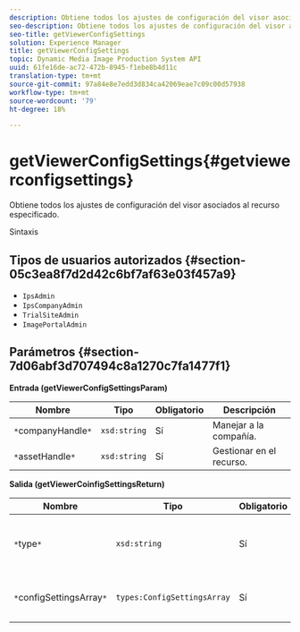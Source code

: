 ```yaml
---
description: Obtiene todos los ajustes de configuración del visor asociados al recurso especificado.
seo-description: Obtiene todos los ajustes de configuración del visor asociados al recurso especificado.
seo-title: getViewerConfigSettings
solution: Experience Manager
title: getViewerConfigSettings
topic: Dynamic Media Image Production System API
uuid: 61fe16de-ac72-472b-8945-f1ebe8b4d11c
translation-type: tm+mt
source-git-commit: 97a84e8e7edd3d834ca42069eae7c09c00d57938
workflow-type: tm+mt
source-wordcount: '79'
ht-degree: 18%

---
```



# getViewerConfigSettings{#getviewerconfigsettings}

Obtiene todos los ajustes de configuración del visor asociados al recurso especificado.

Sintaxis

## Tipos de usuarios autorizados {#section-05c3ea8f7d2d42c6bf7af63e03f457a9}

* `IpsAdmin`
* `IpsCompanyAdmin`
* `TrialSiteAdmin`
* `ImagePortalAdmin`

## Parámetros {#section-7d06abf3d707494c8a1270c7fa1477f1}

**Entrada (getViewerConfigSettingsParam)**

| Nombre | Tipo | Obligatorio | Descripción |
|---|---|---|---|
| `*`companyHandle`*` | `xsd:string` | Sí | Manejar a la compañía. |
| `*`assetHandle`*` | `xsd:string` | Sí | Gestionar en el recurso. |

**Salida (getViewerCoinfigSettingsReturn)**

| Nombre | Tipo | Obligatorio | Descripción |
|---|---|---|---|
| `*`type`*` | `xsd:string` | Sí | Tipo de visor al que se aplican las opciones de configuración. |
| `*`configSettingsArray`*` | `types:ConfigSettingsArray` | Sí | Matriz de los ajustes de configuración del visor. |

